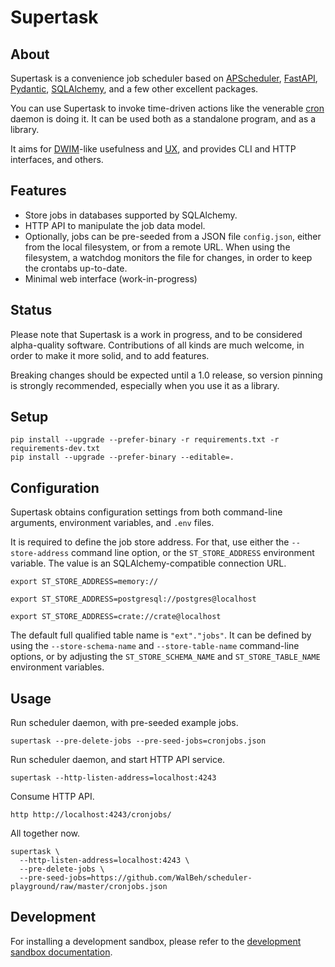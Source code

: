 # Supertask


## About

Supertask is a convenience job scheduler based on [APScheduler], [FastAPI],
[Pydantic], [SQLAlchemy], and a few other excellent packages.

You can use Supertask to invoke time-driven actions like the venerable [cron]
daemon is doing it. It can be used both as a standalone program, and as a
library.

It aims for [DWIM]-like usefulness and [UX], and provides CLI and HTTP
interfaces, and others.


## Features

- Store jobs in databases supported by SQLAlchemy.
- HTTP API to manipulate the job data model.
- Optionally, jobs can be pre-seeded from a JSON file `config.json`, either
  from the local filesystem, or from a remote URL. When using the filesystem,
  a watchdog monitors the file for changes, in order to keep the crontabs
  up-to-date.
- Minimal web interface (work-in-progress)


## Status

Please note that Supertask is a work in progress, and to be considered
alpha-quality software. Contributions of all kinds are much welcome,
in order to make it more solid, and to add features.

Breaking changes should be expected until a 1.0 release, so version
pinning is strongly recommended, especially when you use it as a library.


## Setup

```shell
pip install --upgrade --prefer-binary -r requirements.txt -r requirements-dev.txt
pip install --upgrade --prefer-binary --editable=.
```


## Configuration

Supertask obtains configuration settings from both command-line arguments,
environment variables, and `.env` files. 

It is required to define the job store address. For that, use either the
`--store-address` command line option, or the `ST_STORE_ADDRESS` environment
variable. The value is an SQLAlchemy-compatible connection URL.

```shell
export ST_STORE_ADDRESS=memory://
```
```shell
export ST_STORE_ADDRESS=postgresql://postgres@localhost
```
```shell
export ST_STORE_ADDRESS=crate://crate@localhost
```

The default full qualified table name is `"ext"."jobs"`. It can be defined
by using the `--store-schema-name` and `--store-table-name` command-line
options, or by adjusting the `ST_STORE_SCHEMA_NAME` and `ST_STORE_TABLE_NAME`
environment variables.


## Usage

Run scheduler daemon, with pre-seeded example jobs.
```shell
supertask --pre-delete-jobs --pre-seed-jobs=cronjobs.json
```

Run scheduler daemon, and start HTTP API service.
```shell
supertask --http-listen-address=localhost:4243
```

Consume HTTP API.
```shell
http http://localhost:4243/cronjobs/
```

All together now.
```shell
supertask \
  --http-listen-address=localhost:4243 \
  --pre-delete-jobs \
  --pre-seed-jobs=https://github.com/WalBeh/scheduler-playground/raw/master/cronjobs.json
```


## Development

For installing a development sandbox, please refer to the [development sandbox
documentation].


[APScheduler]: https://pypi.org/project/APScheduler/
[cron]: https://en.wikipedia.org/wiki/Cron
[development sandbox documentation]: https://github.com/WalBeh/scheduler-playground/blob/master/docs/sandbox.md
[DWIM]: https://en.wikipedia.org/wiki/DWIM
[FastAPI]: https://pypi.org/project/fastapi/
[Pydantic]: https://pypi.org/project/pydantic/
[SQLAlchemy]: https://pypi.org/project/SQLAlchemy/
[UX]: https://en.wikipedia.org/wiki/User_experience
